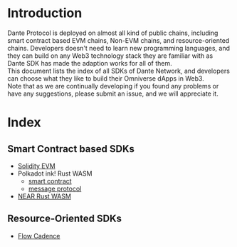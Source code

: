 # Introduction
Dante Protocol is deployed on almost all kind of public chains, including smart contract based EVM chains, Non-EVM chains, and resource-oriented chains. Developers doesn't need to learn new programming languages, and they can build on any Web3 technology stack they are familiar with as Dante SDK has made the adaption works for all of them.  
This document lists the index of all SDKs of Dante Network, and developers can choose what they like to build their Omniverse dApps in Web3.  
Note that as we are continually developing if you found any problems or have any suggestions, please submit an issue, and we will appreciate it.

# Index
## Smart Contract based SDKs
* [Solidity EVM](https://github.com/dantenetwork/solidity-contract-template/tree/v0.1.0)
* Polkadot ink! Rust WASM
  * [smart contract](https://github.com/dantenetwork/ink-sdk/tree/v0.1.0)
  * [message protocol](https://github.com/dantenetwork/message-ink/tree/v0.1.0)
* [NEAR Rust WASM](https://github.com/dantenetwork/near-contract-template/tree/v0.1.0)

## Resource-Oriented SDKs
* [Flow Cadence](https://github.com/dantenetwork/flow-sdk)
